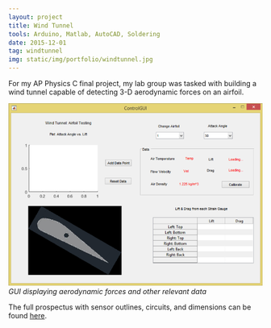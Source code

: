 ```yaml
---
layout: project
title: Wind Tunnel
tools: Arduino, Matlab, AutoCAD, Soldering
date: 2015-12-01
tag: windtunnel
img: static/img/portfolio/windtunnel.jpg
---
```


For my AP Physics C final project, my lab group was tasked with building a wind tunnel capable of detecting 3-D aerodynamic forces on an airfoil.

<img src= "static/img/portfolio/wtgui.png" class = "img-responsive img-centered">
<i>GUI displaying aerodynamic forces and other relevant data</i>

The full prospectus with sensor outlines, circuits, and dimensions can be found <a target="_blank" href="static/pdf/prospectus.pdf">here</a>.
